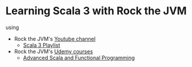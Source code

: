 # Learning Scala 3 with Rock the JVM

using

- Rock the JVM's [Youtube channel](https://www.youtube.com/channel/UCRS4DvO9X7qaqVYUW2_dwOw)
  - [Scala 3 Playlist](https://www.youtube.com/watch?v=orTmm6OMaLw&list=PLmtsMNDRU0BwsVUbhsH2HMqDMPNhQ0HPc)
- Rock the JVM's [Udemy courses](https://www.udemy.com/user/daniel-ciocirlan/)
  - [Advanced Scala and Functional Programming](https://www.udemy.com/course/advanced-scala)

